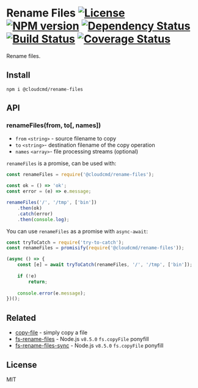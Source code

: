 # Rename Files [![License][LicenseIMGURL]][LicenseURL] [![NPM version][NPMIMGURL]][NPMURL] [![Dependency Status][DependencyStatusIMGURL]][DependencyStatusURL] [![Build Status][BuildStatusIMGURL]][BuildStatusURL] [![Coverage Status][CoverageIMGURL]][CoverageURL]

Rename files.

## Install

```
npm i @cloudcmd/rename-files
```

## API

### renameFiles(from, to[, names])

- `from` `<string>` - source filename to copy
- `to` `<string>`-  destination filename of the copy operation
- `names` `<array>`-  file processing streams (optional)

`renameFiles` is a promise, can be used with:

```js
const renameFiles = require('@cloudcmd/rename-files');

const ok = () => 'ok';
const error = (e) => e.message;

renameFiles('/', '/tmp', ['bin'])
    .then(ok)
    .catch(error)
    .then(console.log);
```

You can use `renameFiles` as a promise with `async-await`:

```js
const tryToCatch = require('try-to-catch');
const renameFiles = promisify(require('@cloudcmd/rename-files'));

(async () => {
    const [e] = await tryToCatch(renameFiles, '/', '/tmp', ['bin']);
    
    if (!e)
        return;
    
    console.error(e.message);
})();
```

## Related

- [copy-file](https://github.com/cloudcmd/copy-file "copy-file") - simply copy a file
- [fs-rename-files](https://github.com/coderaiser/fs-copy-file "fs-copy-file") - Node.js `v8.5.0` `fs.copyFile` ponyfill
- [fs-rename-files-sync](https://github.com/coderaiser/fs-copy-file-sync "fs-copy-file-sync") - Node.js `v8.5.0` `fs.copyFile` ponyfill

## License

MIT

[NPMIMGURL]:                https://img.shields.io/npm/v/@cloudcmd/rename-files.svg?style=flat
[BuildStatusIMGURL]:        https://img.shields.io/travis/cloudcmd/rename-files/master.svg?style=flat
[DependencyStatusIMGURL]:   https://img.shields.io/david/cloudcmd/rename-files.svg?style=flat
[LicenseIMGURL]:            https://img.shields.io/badge/license-MIT-317BF9.svg?style=flat
[CoverageIMGURL]:           https://coveralls.io/repos/cloudcmd/rename-files/badge.svg?branch=master&service=github
[NPMURL]:                   https://npmjs.org/package/@cloudcmd/rename-files "npm"
[BuildStatusURL]:           https://travis-ci.org/cloudcmd/rename-files  "Build Status"
[DependencyStatusURL]:      https://david-dm.org/cloudcmd/rename-files "Dependency Status"
[LicenseURL]:               https://tldrlegal.com/license/mit-license "MIT License"
[CoverageURL]:              https://coveralls.io/github/cloudcmd/rename-files?branch=master


